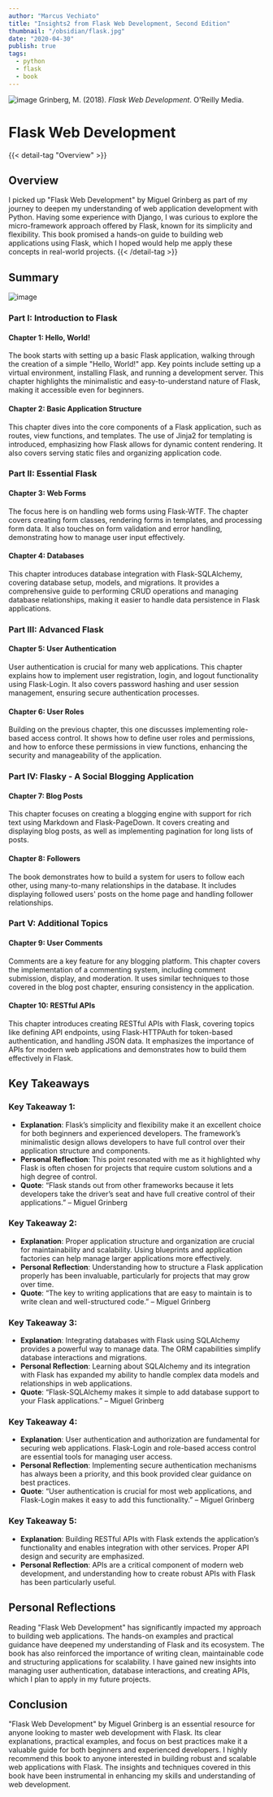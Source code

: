 ```yaml
---
author: "Marcus Vechiato"
title: "Insights2 from Flask Web Development, Second Edition"
thumbnail: "/obsidian/flask.jpg"
date: "2020-04-30"
publish: true
tags: 
  - python
  - flask
  - book
--- 
```

![image](/obsidian/flask.jpg)
Grinberg, M. (2018). *Flask Web Development*. O'Reilly Media.

# Flask Web Development

{{< detail-tag "Overview" >}}
## Overview
I picked up "Flask Web Development" by Miguel Grinberg as part of my journey to deepen my understanding of web application development with Python. Having some experience with Django, I was curious to explore the micro-framework approach offered by Flask, known for its simplicity and flexibility. This book promised a hands-on guide to building web applications using Flask, which I hoped would help me apply these concepts in real-world projects.
{{< /detail-tag >}}

## Summary
![image](/obsidian/mindmap_flask_web.png)
### Part I: Introduction to Flask
#### Chapter 1: Hello, World!
The book starts with setting up a basic Flask application, walking through the creation of a simple "Hello, World!" app. Key points include setting up a virtual environment, installing Flask, and running a development server. This chapter highlights the minimalistic and easy-to-understand nature of Flask, making it accessible even for beginners.

#### Chapter 2: Basic Application Structure
This chapter dives into the core components of a Flask application, such as routes, view functions, and templates. The use of Jinja2 for templating is introduced, emphasizing how Flask allows for dynamic content rendering. It also covers serving static files and organizing application code.

### Part II: Essential Flask
#### Chapter 3: Web Forms
The focus here is on handling web forms using Flask-WTF. The chapter covers creating form classes, rendering forms in templates, and processing form data. It also touches on form validation and error handling, demonstrating how to manage user input effectively.

#### Chapter 4: Databases
This chapter introduces database integration with Flask-SQLAlchemy, covering database setup, models, and migrations. It provides a comprehensive guide to performing CRUD operations and managing database relationships, making it easier to handle data persistence in Flask applications.

### Part III: Advanced Flask
#### Chapter 5: User Authentication
User authentication is crucial for many web applications. This chapter explains how to implement user registration, login, and logout functionality using Flask-Login. It also covers password hashing and user session management, ensuring secure authentication processes.

#### Chapter 6: User Roles
Building on the previous chapter, this one discusses implementing role-based access control. It shows how to define user roles and permissions, and how to enforce these permissions in view functions, enhancing the security and manageability of the application.

### Part IV: Flasky - A Social Blogging Application
#### Chapter 7: Blog Posts
This chapter focuses on creating a blogging engine with support for rich text using Markdown and Flask-PageDown. It covers creating and displaying blog posts, as well as implementing pagination for long lists of posts.

#### Chapter 8: Followers
The book demonstrates how to build a system for users to follow each other, using many-to-many relationships in the database. It includes displaying followed users' posts on the home page and handling follower relationships.

### Part V: Additional Topics
#### Chapter 9: User Comments
Comments are a key feature for any blogging platform. This chapter covers the implementation of a commenting system, including comment submission, display, and moderation. It uses similar techniques to those covered in the blog post chapter, ensuring consistency in the application.

#### Chapter 10: RESTful APIs
This chapter introduces creating RESTful APIs with Flask, covering topics like defining API endpoints, using Flask-HTTPAuth for token-based authentication, and handling JSON data. It emphasizes the importance of APIs for modern web applications and demonstrates how to build them effectively in Flask.

## Key Takeaways

### Key Takeaway 1:
- **Explanation**: Flask’s simplicity and flexibility make it an excellent choice for both beginners and experienced developers. The framework’s minimalistic design allows developers to have full control over their application structure and components.
- **Personal Reflection**: This point resonated with me as it highlighted why Flask is often chosen for projects that require custom solutions and a high degree of control.
- **Quote**: “Flask stands out from other frameworks because it lets developers take the driver’s seat and have full creative control of their applications.” – Miguel Grinberg

### Key Takeaway 2:
- **Explanation**: Proper application structure and organization are crucial for maintainability and scalability. Using blueprints and application factories can help manage larger applications more effectively.
- **Personal Reflection**: Understanding how to structure a Flask application properly has been invaluable, particularly for projects that may grow over time.
- **Quote**: “The key to writing applications that are easy to maintain is to write clean and well-structured code.” – Miguel Grinberg

### Key Takeaway 3:
- **Explanation**: Integrating databases with Flask using SQLAlchemy provides a powerful way to manage data. The ORM capabilities simplify database interactions and migrations.
- **Personal Reflection**: Learning about SQLAlchemy and its integration with Flask has expanded my ability to handle complex data models and relationships in web applications.
- **Quote**: “Flask-SQLAlchemy makes it simple to add database support to your Flask applications.” – Miguel Grinberg

### Key Takeaway 4:
- **Explanation**: User authentication and authorization are fundamental for securing web applications. Flask-Login and role-based access control are essential tools for managing user access.
- **Personal Reflection**: Implementing secure authentication mechanisms has always been a priority, and this book provided clear guidance on best practices.
- **Quote**: “User authentication is crucial for most web applications, and Flask-Login makes it easy to add this functionality.” – Miguel Grinberg

### Key Takeaway 5:
- **Explanation**: Building RESTful APIs with Flask extends the application’s functionality and enables integration with other services. Proper API design and security are emphasized.
- **Personal Reflection**: APIs are a critical component of modern web development, and understanding how to create robust APIs with Flask has been particularly useful.

## Personal Reflections
Reading "Flask Web Development" has significantly impacted my approach to building web applications. The hands-on examples and practical guidance have deepened my understanding of Flask and its ecosystem. The book has also reinforced the importance of writing clean, maintainable code and structuring applications for scalability. I have gained new insights into managing user authentication, database interactions, and creating APIs, which I plan to apply in my future projects.

## Conclusion
"Flask Web Development" by Miguel Grinberg is an essential resource for anyone looking to master web development with Flask. Its clear explanations, practical examples, and focus on best practices make it a valuable guide for both beginners and experienced developers. I highly recommend this book to anyone interested in building robust and scalable web applications with Flask. The insights and techniques covered in this book have been instrumental in enhancing my skills and understanding of web development.